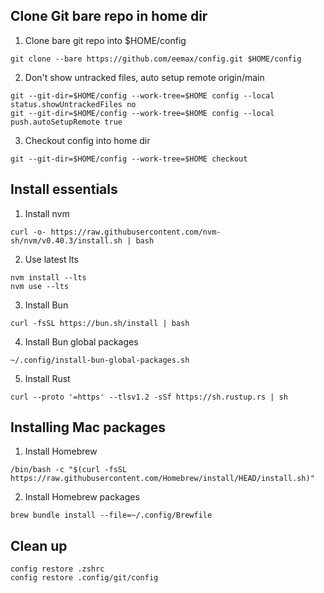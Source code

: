 ## Clone Git bare repo in home dir
1. Clone bare git repo into $HOME/config
```
git clone --bare https://github.com/eemax/config.git $HOME/config
```
2. Don't show untracked files, auto setup remote origin/main
```
git --git-dir=$HOME/config --work-tree=$HOME config --local status.showUntrackedFiles no
git --git-dir=$HOME/config --work-tree=$HOME config --local push.autoSetupRemote true
```
3. Checkout config into home dir
```
git --git-dir=$HOME/config --work-tree=$HOME checkout
```
## Install essentials
1. Install nvm
```
curl -o- https://raw.githubusercontent.com/nvm-sh/nvm/v0.40.3/install.sh | bash
```
2. Use latest lts
```
nvm install --lts
nvm use --lts
```
3. Install Bun
```
curl -fsSL https://bun.sh/install | bash
```
4. Install Bun global packages
```
~/.config/install-bun-global-packages.sh
```
5. Install Rust
```
curl --proto '=https' --tlsv1.2 -sSf https://sh.rustup.rs | sh
```
## Installing Mac packages
1. Install Homebrew
```
/bin/bash -c "$(curl -fsSL https://raw.githubusercontent.com/Homebrew/install/HEAD/install.sh)"
```
2. Install Homebrew packages
```
brew bundle install --file=~/.config/Brewfile
```
## Clean up
```
config restore .zshrc
config restore .config/git/config
```